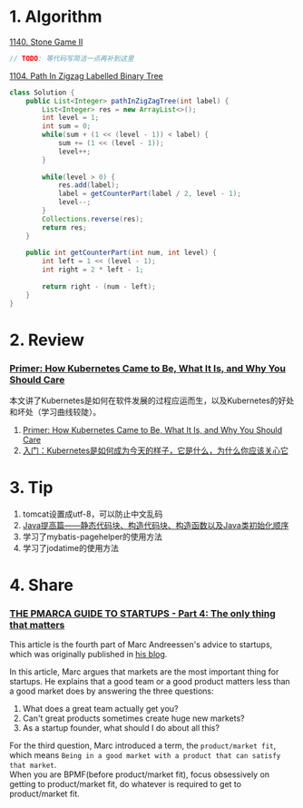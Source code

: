 # 1. Algorithm
[1140. Stone Game II](https://leetcode.com/problems/stone-game-ii/description/)
```java
// TODO: 等代码写简洁一点再补到这里
```

[1104. Path In Zigzag Labelled Binary Tree](https://leetcode.com/problems/path-in-zigzag-labelled-binary-tree/description/)
```java
class Solution {
    public List<Integer> pathInZigZagTree(int label) {
        List<Integer> res = new ArrayList<>();
        int level = 1;
        int sum = 0;
        while(sum + (1 << (level - 1)) < label) {
            sum += (1 << (level - 1));
            level++;
        }
        
        while(level > 0) {
            res.add(label);
            label = getCounterPart(label / 2, level - 1);
            level--;
        }
        Collections.reverse(res);
        return res;
    }
    
    public int getCounterPart(int num, int level) {
        int left = 1 << (level - 1);  
        int right = 2 * left - 1;  
        
        return right - (num - left);
    }
}
```

# 2. Review
### [Primer: How Kubernetes Came to Be, What It Is, and Why You Should Care](https://thenewstack.io/primer-how-kubernetes-came-to-be-what-it-is-and-why-you-should-care/)
本文讲了Kubernetes是如何在软件发展的过程应运而生，以及Kubernetes的好处和坏处（学习曲线较陡）。

  1. [Primer: How Kubernetes Came to Be, What It Is, and Why You Should Care](https://thenewstack.io/primer-how-kubernetes-came-to-be-what-it-is-and-why-you-should-care/)
  2. [入门：Kubernetes是如何成为今天的样子，它是什么，为什么你应该关心它](www.imooc.com/article/289842)


  
# 3. Tip
  1. tomcat设置成utf-8，可以防止中文乱码
  2. [Java提高篇——静态代码块、构造代码块、构造函数以及Java类初始化顺序](https://www.cnblogs.com/Qian123/p/5713440.html)
  3. 学习了mybatis-pagehelper的使用方法
  4. 学习了jodatime的使用方法

# 4. Share
### [THE PMARCA GUIDE TO STARTUPS - Part 4: The only thing that matters](https://pmarchive.com/guide_to_startups_part4.html)
This article is the fourth part of Marc Andreessen's advice to startups, which was originally published in [his blog](blog.pmarca.com).

In this article, Marc argues that markets are the most important thing for startups. He explains that a good team or a good product matters less than a good market does by answering the three questions:
  1. What does a great team actually get you?
  2. Can't great products sometimes create huge new markets?
  3. As a startup founder, what should I do about all this?
  
For the third question, Marc introduced a term, the `product/market fit`, which means `Being in a good market with a product that can satisfy that market`. </br>
When you are BPMF(before product/market fit), focus obsessively on getting to product/market fit, do whatever is required to get to product/market fit.
